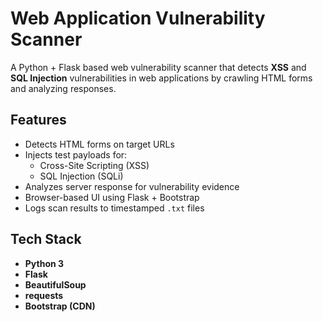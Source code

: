 # Web Application Vulnerability Scanner 

A Python + Flask based web vulnerability scanner that detects **XSS** and **SQL Injection** vulnerabilities in web applications by crawling HTML forms and analyzing responses.



##  Features

- Detects HTML forms on target URLs
- Injects test payloads for:
  - Cross-Site Scripting (XSS)
  - SQL Injection (SQLi)
- Analyzes server response for vulnerability evidence
- Browser-based UI using Flask + Bootstrap
- Logs scan results to timestamped `.txt` files



##  Tech Stack

- **Python 3**
- **Flask**
- **BeautifulSoup**
- **requests**
- **Bootstrap (CDN)**

